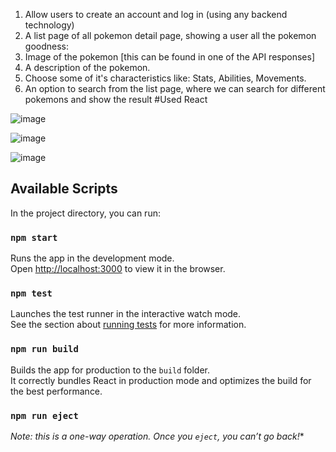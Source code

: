 1. Allow users to create an account and log in (using any backend technology)
2.  A list page of all pokemon detail page, showing a user all the pokemon goodness: 
3. Image of the pokemon [this can be found in one of the API responses] 
4. A description  of the pokemon.
5. Choose some of it's characteristics like: Stats, Abilities, Movements. 
6. An option to search from the list page, where we can search for different pokemons and show the result 
#Used React

![image](https://github.com/user-attachments/assets/772b3bdc-4bec-45e0-a26f-f9633ba81f52)


![image](https://github.com/user-attachments/assets/758ab96c-0dc2-46a6-bd1f-91516b518edc)

![image](https://github.com/user-attachments/assets/cfbf714d-38e4-4d2e-b203-eff5996954d8)

## Available Scripts

In the project directory, you can run:

### `npm start`

Runs the app in the development mode.\
Open [http://localhost:3000](http://localhost:3000) to view it in the browser.



### `npm test`

Launches the test runner in the interactive watch mode.\
See the section about [running tests](https://facebook.github.io/create-react-app/docs/running-tests) for more information.

### `npm run build`

Builds the app for production to the `build` folder.\
It correctly bundles React in production mode and optimizes the build for the best performance.


### `npm run eject`

*Note: this is a one-way operation. Once you `eject`, you can’t go back!**
